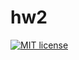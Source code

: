 # hw2

[![MIT license](https://img.shields.io/badge/license-MIT-blue.svg)](https://github.com/Rytuo/fp-homework/blob/master/hw2/LICENSE)

